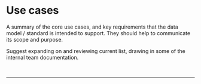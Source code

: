 # Use cases

A summary of the core use cases, and key requirements that the data model / standard is intended to support.
They should help to communicate its scope and purpose.

Suggest expanding on and reviewing current list, drawing in some of the internal team documentation. 


<br><hr>